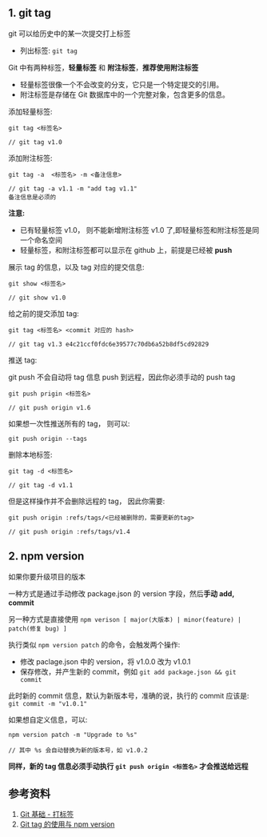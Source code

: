## 1. git tag
git 可以给历史中的某一次提交打上标签  

- 列出标签: `git tag`

Git 中有两种标签，**轻量标签** 和 **附注标签**，**推荐使用附注标签**  

- 轻量标签很像一个不会改变的分支，它只是一个特定提交的引用。
- 附注标签是存储在 Git 数据库中的一个完整对象，包含更多的信息。

添加轻量标签:  
```shell
git tag <标签名>

// git tag v1.0
```

添加附注标签:  
```shell
git tag -a  <标签名> -m <备注信息>

// git tag -a v1.1 -m "add tag v1.1"
备注信息是必须的
```

**注意:**  
- 已有轻量标签 v1.0， 则不能新增附注标签 v1.0 了,即轻量标签和附注标签是同一个命名空间
- 轻量标签，和附注标签都可以显示在 github 上，前提是已经被 **push**


展示 tag 的信息，以及 tag 对应的提交信息:  

```shell
git show <标签名>

// git show v1.0
```

给之前的提交添加 tag:  

```shell
git tag <标签名> <commit 对应的 hash>

// git tag v1.3 e4c21ccf0fdc6e39577c70db6a52b8df5cd92829
```

推送 tag:  

git push 不会自动将 tag 信息 push 到远程，因此你必须手动的 push tag

```shell
git push prigin <标签名>

// git push origin v1.6
```
如果想一次性推送所有的 tag， 则可以:  

```shell
git push origin --tags
```

删除本地标签:  

```shell
git tag -d <标签名>  

// git tag -d v1.1
```
但是这样操作并不会删除远程的 tag， 因此你需要:  

```shell
git push origin :refs/tags/<已经被删除的，需要更新的tag>

// git push origin :refs/tags/v1.4
```

## 2. npm version

如果你要升级项目的版本  

一种方式是通过手动修改 package.json 的 version 字段，然后**手动 add, commit**  

另一种方式是直接使用 `npm verison [ major(大版本) | minor(feature) | patch(修复 bug) ]` 

执行类似 `npm version patch` 的命令，会触发两个操作:  
- 修改 paclage.json 中的 version，将 v1.0.0 改为  v1.0.1
- 保存修改，并产生新的 commit，例如 `git add package.json && git commit`

此时新的 commit 信息，默认为新版本号，准确的说，执行的 commit 应该是: `git commit -m "v1.0.1"`  

如果想自定义信息，可以:  

```shell
npm version patch -m "Upgrade to %s"  

// 其中 %s 会自动替换为新的版本号，如 v1.0.2
```

**同样，新的 tag 信息必须手动执行 `git push origin <标签名>` 才会推送给远程**


## 参考资料
1. [Git 基础 - 打标签](https://git-scm.com/book/zh/v2/Git-%E5%9F%BA%E7%A1%80-%E6%89%93%E6%A0%87%E7%AD%BE)
2. [Git tag 的使用与 npm version](https://www.jianshu.com/p/9e64bdf1e8f9)
